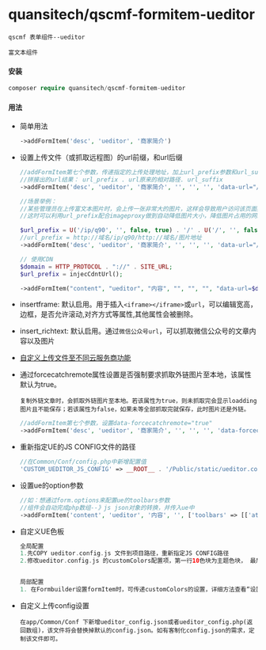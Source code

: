 # quansitech/qscmf-formitem-ueditor

```text
qscmf 表单组件--ueditor

富文本组件
```

#### 安装

```php
composer require quansitech/qscmf-formitem-ueditor
```

#### 用法
+ 简单用法
  ```php
  ->addFormItem('desc', 'ueditor', '商家简介')
  ```

+ 设置上传文件（或抓取远程图）的url前缀，和url后缀
  ```php
  //addFormItem第七个参数，传递指定的上传处理地址，加上url_prefix参数和url_suffix
  //拼接出的url结果： url_prefix . url原来的相对路径. url_suffix
  ->addFormItem('desc', 'ueditor', '商家简介', '', '', '', 'data-url="/Public/ueditor/php/controller.php?url_prefix=prefix地址&url_suffix=后缀"')
  
  //场景举例：
  //某些管理员在上传富文本图片时，会上传一张非常大的图片，这样会导致用户访问该页面异常缓慢
  //这时可以利用url_prefix配合imageproxy做到自动降低图片大小，降低图片占用的网络带宽
  
  $url_prefix = U('/ip/q90', '', false, true) . '/' . U('/', '', false, true);
  //url_prefix = http://域名/ip/q90/http://域名/图片地址
  ->addFormItem('desc', 'ueditor', '商家简介', '', '', '', 'data-url="/Public/ueditor/php/controller.php?url_prefix=' . $url_prefix . '"')
  
  // 使用CDN
  $domain = HTTP_PROTOCOL . "://" . SITE_URL;
  $url_prefix = injecCdntUrl();

  ->addFormItem("content", "ueditor", "内容", "", "", "", "data-url=$domain/Public/ueditor/php/controller.php?type=editor&url_prefix=$url_prefix data-forcecatchremote='true'")
  ```
  
+ insertframe: 默认启用。用于插入```<iframe></iframe>```或```url```，可以编辑宽高，边框，是否允许滚动,对齐方式等属性,其他属性会被删除。

+ insert_richtext: 默认启用。通过```微信公众号url```，可以抓取微信公众号的文章内容以及图片

+ [自定义上传文件至不同云服务商功能](https://github.com/quansitech/qscmf-formitem-object-storage/blob/main/README.md#%E4%BD%BF%E7%94%A8)

+ 通过forcecatchremote属性设置是否强制要求抓取外链图片至本地，该属性默认为true。
  ```blade
  复制外链文章时，会抓取外链图片至本地。若该属性为true，则未抓取完会显示loadding图片且不能保存；若该属性为false，如果未等全部抓取完就保存，此时图片还是外链。
  ```
  ```php
  //addFormItem第七个参数，设置data-forcecatchremote="true"
  ->addFormItem('desc', 'ueditor', '商家简介', '', '', '', 'data-forcecatchremote="true"')
  ```

+ 重新指定UE的JS CONFIG文件的路径
  ```php
  //在Common/Conf/config.php中新增配置值
  'CUSTOM_UEDITOR_JS_CONFIG' => __ROOT__ . '/Public/static/ueditor.config.js'  //注意必须加上__ROOT__，为了兼容根目录是网站子路径的情况
  ```

+ 设置ue的option参数
  ```php
  //如：想通过form.options来配置ue的toolbars参数
  //组件会自动完成php数组--》js json对象的转换，并传入ue中
  ->addFormItem('content', 'ueditor', '内容', '', ['toolbars' => [['attachment']]])
  ```

+ 自定义UE色板
  ```php
  全局配置
  1.先COPY ueditor.config.js 文件到项目路径，重新指定JS CONFIG路径
  2.修改ueditor.config.js 的customColors配置项，第一行10色块为主题色块， 最后一行10色块为标准色块，可按照需要自行增删改里面的色值。
  
  
  局部配置
  1. 在Formbuilder设置formItem时，可传递customColors的设置，详细方法查看“设置ue的option参数”
  ```

+ 自定义上传config设置
  
  ```blade
  在app/Common/Conf 下新增ueditor_config.json或者ueditor_config.php(返回数组)，该文件将会替换掉默认的config.json。如有客制化config.json的需求，定制该文件即可。
  ```
  